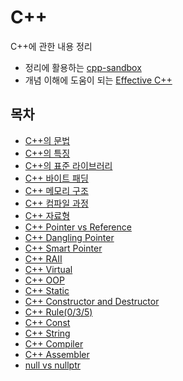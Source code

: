 # C++

C++에 관한 내용 정리

- 정리에 활용하는 [cpp-sandbox](https://github.com/fkdl0048/cpp-sandbox)
- 개념 이해에 도움이 되는 [Effective C++](https://github.com/fkdl0048/BookReview/issues/256)

## 목차

- [C++의 문법](./Grammar/README.md)
- [C++의 특징](./Characteristics/README.md)
- [C++의 표준 라이브러리](./Container/README.md)
- [C++ 바이트 패딩](./BytePadding/README.md)
- [C++ 메모리 구조](./MemoryStructure/README.md)
- [C++ 컴파일 과정](./CompileProcess/README.md)
- [C++ 자료형](./DataType/README.md)
- [C++ Pointer vs Reference](./PointerVsReference/README.md)
- [C++ Dangling Pointer](./DanglingPointer/README.md)
- [C++ Smart Pointer](./SmartPointer/README.md)
- [C++ RAII](./RAII/README.md)
- [C++ Virtual](./Virtual/README.md)
- [C++ OOP](./OOP/README.md)
- [C++ Static](./Static/README.md)
- [C++ Constructor and Destructor](./ConstructorDestructor/README.md)
- [C++ Rule(0/3/5)](./RuleOf035/README.md)
- [C++ Const](./Const/README.md)
- [C++ String](./String/README.md)
- [C++ Compiler](./Compiler/README.md)
- [C++ Assembler](./Assembler/README.md)
- [null vs nullptr](./NullVsNullptr/README.md)